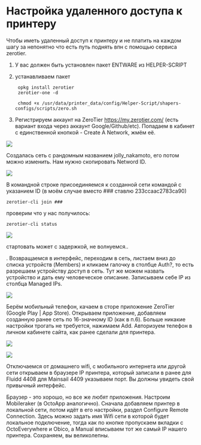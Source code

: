 <h1>Настройка удаленного доступа к принтеру</h1>


Чтобы иметь удаленный доступ к принтеру и не платить на каждом шагу за непонятно что есть путь поднять впн с помощью сервиса zerotier. 

1. У вас должен быть установлен пакет ENTWARE из HELPER-SCRIPT 
2. устанавливаем пакет 
   ```
    opkg install zerotier
    zerotier-one -d
    
    chmod +x /usr/data/printer_data/config/Helper-Script/shapers-configs/scripts/zero.sh
    ```

3. Регистрируем аккаунт на ZeroTier https://my.zerotier.com/ (есть вариант входа через аккаунт Google/Github/etc). Попадаем в кабинет с единственной кнопкой - Create A Network, жмём её.

![](start_zero.jpg)

Создалась сеть с рандомным названием jolly_nakamoto, его потом можно изменить. Нам нужно скопировать Netword ID.

![](net_zero.jpg)

В командной строке присоединяемся к созданной сети командой с указанием ID (в моём случае вместо ### ставлю 233ccaac2783ca90)

```
zerotier-cli join ###
```
проверим что у нас получилось:

```
zerotier-cli status

```

![](succses_net.jpg)

стартовать может с задержкой, не волнуемся..

. Возвращаемся в интерфейс, переходим в сеть, листаем вниз до списка устройств (Members) и кликаем галочку в столбце Auth?, то есть разрешаем устройству доступ в сеть. Тут же можем назвать устройство и дать ему человеческое описание. Записываем себе IP из столбца Managed IPs.

![](member_net.jpg)

 Берём мобильный телефон, качаем в сторе приложение ZeroTier (Google Play | App Store). Открываем приложение, добавляем созданную ранее сеть по 16-значному ID (как в п.6). Больше никакие настройки трогать не требуется, нажимаем Add. Авторизуем телефон в личном кабинете сайта, как ранее сделали для принтера.

 ![](phone_net.jpg)

![](add_member2.jpg)


 Отключаемся от домашнего wifi, с мобильного интернета или другой сети открываем в браузере IP принтера, который записали в ранее для Fluidd 4408 для Mainsail 4409 указываем порт. Вы должны увидеть свой привычный интерфейс.

Браузер - это хорошо, но все же любят приложения. Настроим Mobileraker (в OctoApp аналогично). Сначала добавляем принтер в локальной сети, потом идёт в его настройки, раздел Configure Remote Connection. Здесь можно задать имя Wifi сети в которой будет локальное подключение, тогда как по кнопке пропускаем вкладки с OctoEverywhere и Obico, а Manual вписываем тот же самый IP нашего принтера. Сохраняем, вы великолепны.


